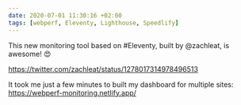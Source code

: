 ```yaml
---
date: 2020-07-01 11:30:16 +02:00
tags: [webperf, Eleventy, Lighthouse, Speedlify]
---
```


This new monitoring tool based on #Eleventy, built by @zachleat, is awesome! 😍

https://twitter.com/zachleat/status/1278017314978496513

It took me just a few minutes to built my dashboard for multiple sites:
https://webperf-monitoring.netlify.app/
